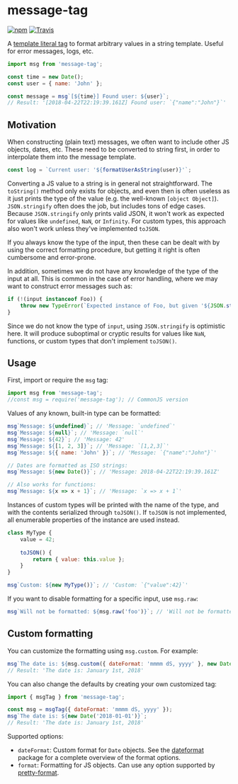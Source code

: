 
# message-tag

[![npm](https://img.shields.io/npm/v/message-tag.svg)](https://www.npmjs.com/package/message-tag)
[![Travis](https://img.shields.io/travis/mkrause/message-tag.svg)](https://travis-ci.org/mkrause/message-tag)

A [template literal tag](https://developer.mozilla.org/en-US/docs/Web/JavaScript/Reference/Template_literals) to format arbitrary values in a string template. Useful for error messages, logs, etc.

```js
import msg from 'message-tag';

const time = new Date();
const user = { name: 'John' };

const message = msg`[${time}] Found user: ${user}`;
// Result: '[2018-04-22T22:19:39.161Z] Found user: `{"name":"John"}`'
```


## Motivation

When constructing (plain text) messages, we often want to include other JS objects, dates, etc. These need to be converted to string first, in order to interpolate them into the message template.

```js
const log = `Current user: '${formatUserAsString(user)}'`;
```


Converting a JS value to a string is in general not straightforward. The `toString()` method only exists for objects, and even then is often useless as it just prints the type of the value (e.g. the well-known `[object Object]`). `JSON.stringify` often does the job, but includes tons of edge cases. Because `JSON.stringify` only prints valid JSON, it won't work as expected for values like `undefined`, `NaN`, or `Infinity`. For custom types, this approach also won't work unless they've implemented `toJSON`.

If you always know the type of the input, then these can be dealt with by using the correct formatting procedure, but getting it right is often cumbersome and error-prone.

In addition, sometimes we do not have any knowledge of the type of the input at all. This is common in the case of error handling, where we may want to construct error messages such as:

```js
if (!(input instanceof Foo)) {
    throw new TypeError(`Expected instance of Foo, but given '${JSON.stringify(input)}' instead`);
}
```

Since we do not know the type of `input`, using `JSON.stringify` is optimistic here. It will produce suboptimal or cryptic results for values like `NaN`, functions, or custom types that don't implement `toJSON()`.


## Usage

First, import or require the `msg` tag:

```js
import msg from 'message-tag';
//const msg = require('message-tag'); // CommonJS version
```


Values of any known, built-in type can be formatted:

```js
msg`Message: ${undefined}`; // 'Message: `undefined`'
msg`Message: ${null}`; // 'Message: `null`'
msg`Message: ${42}`; // 'Message: 42'
msg`Message: ${[1, 2, 3]}`; // 'Message: `[1,2,3]`'
msg`Message: ${{ name: 'John' }}`; // 'Message: `{"name":"John"}`'

// Dates are formatted as ISO strings:
msg`Message: ${new Date()}`; // 'Message: 2018-04-22T22:19:39.161Z'

// Also works for functions:
msg`Message: ${x => x + 1}`; // 'Message: `x => x + 1`'
```


Instances of custom types will be printed with the name of the type, and with the contents serialized through `toJSON()`. If `toJSON` is not implemented, all enumerable properties of the instance are used instead.

```js
class MyType {
    value = 42;
    
    toJSON() {
        return { value: this.value };
    }
}

msg`Custom: ${new MyType()}`; // 'Custom: `{"value":42}`'
```


If you want to disable formatting for a specific input, use `msg.raw`:

```js
msg`Will not be formatted: ${msg.raw('foo')}`; // 'Will not be formatted: foo'
```


## Custom formatting

You can customize the formatting using `msg.custom`. For example:

```js
msg`The date is: ${msg.custom({ dateFormat: 'mmmm dS, yyyy' }, new Date('2018-01-01'))}`;
// Result: 'The date is: January 1st, 2018'
```

You can also change the defaults by creating your own customized tag:

```js
import { msgTag } from 'message-tag';

const msg = msgTag({ dateFormat: 'mmmm dS, yyyy' });
msg`The date is: ${new Date('2018-01-01')}`;
// Result: 'The date is: January 1st, 2018'
```

Supported options:

* `dateFormat`: Custom format for `Date` objects. See the [dateformat](https://www.npmjs.com/package/dateformat) package for a complete overview of the format options.
* `format`: Formatting for JS objects. Can use any option supported by [pretty-format](https://www.npmjs.com/package/pretty-format).
